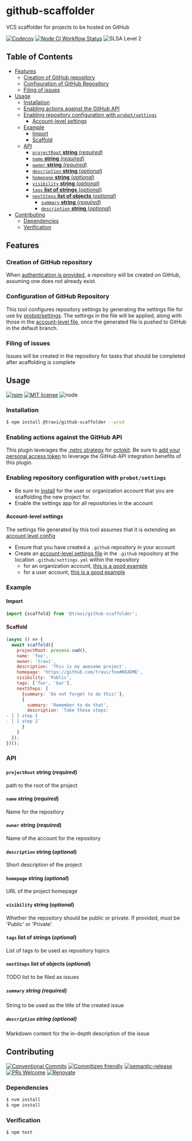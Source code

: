 # github-scaffolder

VCS scaffolder for projects to be hosted on GitHub

<!--status-badges start -->

[![Codecov][coverage-badge]][coverage-link]
[![Node CI Workflow Status][github-actions-ci-badge]][github-actions-ci-link]
![SLSA Level 2][slsa-badge]

<!--status-badges end -->

## Table of Contents

* [Features](#features)
  * [Creation of GitHub repository](#creation-of-github-repository)
  * [Configuration of GitHub Repository](#configuration-of-github-repository)
  * [Filing of issues](#filing-of-issues)
* [Usage](#usage)
  * [Installation](#installation)
  * [Enabling actions against the GitHub API](#enabling-actions-against-the-github-api)
  * [Enabling repository configuration with `probot/settings`](#enabling-repository-configuration-with-probotsettings)
    * [Account-level settings](#account-level-settings)
  * [Example](#example)
    * [Import](#import)
    * [Scaffold](#scaffold)
  * [API](#api)
    * [`projectRoot` __string__ (_required_)](#projectroot-string-required)
    * [`name` __string__ (_required_)](#name-string-required)
    * [`owner` __string__ (_required_)](#owner-string-required)
    * [`description` __string__ (_optional_)](#description-string-optional)
    * [`homepage` __string__ (_optional_)](#homepage-string-optional)
    * [`visibility` __string__ (_optional_)](#visibility-string-optional)
    * [`tags` __list of strings__ (_optional_)](#tags-list-of-strings-optional)
    * [`nextSteps` __list of objects__ (_optional_)](#nextsteps-list-of-objects-optional)
      * [`summary` __string__ (_required_)](#summary-string-required)
      * [`description` __string__ (_optional_)](#description-string-optional-1)
* [Contributing](#contributing)
  * [Dependencies](#dependencies)
  * [Verification](#verification)

## Features

### Creation of GitHub repository

When [authentication is provided](#enabling-actions-against-the-github-api),
a repository will be created on GitHub, assuming one does not already exist.

### Configuration of GitHub Repository

This tool configures repository settings by generating the settings file for
use by [probot/settings](https://github.com/probot/settings). The settings in
the file will be applied, along with those in the [account-level file](#account-level-settings),
once the generated file is pushed to GitHub in the default branch.

### Filing of issues

Issues will be created in the repository for tasks that should be completed
after acaffolding is complete

## Usage

<!--consumer-badges start -->

[![npm][npm-badge]][npm-link]
[![MIT license][license-badge]][license-link]
![node][node-badge]

<!--consumer-badges end -->

### Installation

```sh
$ npm install @travi/github-scaffolder --prod
```

### Enabling actions against the GitHub API

This plugin leverages the [.netrc strategy](https://github.com/travi/octokit-auth-netrc)
for [octokit](https://github.com/octokit/rest.js/). Be sure to
[add your personal access token](https://github.com/travi/octokit-auth-netrc#defining-your-token)
to leverage the GitHub API integration benefits of this plugin.

### Enabling repository configuration with `probot/settings`

* Be sure to [install](https://github.com/apps/settings) for the user or
  organization account that you are scaffolding the new project for.
* Enable the settings app for all repositories in the account

#### Account-level settings

The settings file generated by this tool assumes that it is extending an
[account level config](https://github.com/probot/probot-config#recipes)

* Ensure that you have created a `.github` repository in your account
* Create an [account-level settings file](https://github.com/probot/settings#inheritance)
  in the `.github` repository at the location `.github/settings.yml` within the
  repository
  * for an organization account, [this is a good example](https://github.com/form8ion/.github/blob/master/.github/settings.yml)
  * for a user account, [this is a good example](https://github.com/travi/.github/blob/master/.github/settings.yml)

### Example

#### Import

```javascript
import {scaffold} from '@travi/github-scaffolder';
```

#### Scaffold

```javascript
(async () => {
  await scaffold({
    projectRoot: process.cwd(),
    name: 'foo',
    owner: 'travi',
    description: 'This is my awesome project',
    homepage: 'https://github.com/travi/foo#README',
    visibility: 'Public',
    tags: ['foo', 'bar'],
    nextSteps: [
      {summary: 'Do not forget to do this!'},
      {
        summary: 'Remember to do that',
        description: `Take these steps:
- [ ] step 1
- [ ] step 2`
      }
    ]
  });
})();
```

### API

#### `projectRoot` __string__ (_required_)

path to the root of the project

#### `name` __string__ (_required_)

Name for the repository

#### `owner` __string__ (_required_)

Name of the account for the repository

#### `description` __string__ (_optional_)

Short description of the project

#### `homepage` __string__ (_optional_)

URL of the project homepage

#### `visibility` __string__ (_optional_)

Whether the repository should be public or private. If provided, must be
'Public' or 'Private'.

#### `tags` __list of strings__ (_optional_)

List of tags to be used as repository topics

#### `nextSteps` __list of objects__ (_optional_)

TODO list to be filed as issues

##### `summary` __string__ (_required_)

String to be used as the title of the created issue

##### `description` __string__ (_optional_)

Markdown content for the in-depth description of the issue

## Contributing

<!--contribution-badges start -->

[![Conventional Commits][commit-convention-badge]][commit-convention-link]
[![Commitizen friendly][commitizen-badge]][commitizen-link]
[![semantic-release][semantic-release-badge]][semantic-release-link]
[![PRs Welcome][PRs-badge]][PRs-link]
[![Renovate][renovate-badge]][renovate-link]

<!--contribution-badges end -->

### Dependencies

```sh
$ nvm install
$ npm install
```

### Verification

```sh
$ npm test
```

[npm-link]: https://www.npmjs.com/package/@travi/github-scaffolder

[npm-badge]: https://img.shields.io/npm/v/@travi/github-scaffolder?logo=npm

[license-link]: LICENSE

[license-badge]: https://img.shields.io/github/license/travi/github-scaffolder.svg

[coverage-link]: https://codecov.io/github/travi/github-scaffolder

[coverage-badge]: https://img.shields.io/codecov/c/github/travi/github-scaffolder?logo=codecov

[commit-convention-link]: https://conventionalcommits.org

[commit-convention-badge]: https://img.shields.io/badge/Conventional%20Commits-1.0.0-yellow.svg

[commitizen-link]: http://commitizen.github.io/cz-cli/

[commitizen-badge]: https://img.shields.io/badge/commitizen-friendly-brightgreen.svg

[semantic-release-link]: https://github.com/semantic-release/semantic-release

[semantic-release-badge]: https://img.shields.io/badge/semantic--release-angular-e10079?logo=semantic-release

[PRs-link]: http://makeapullrequest.com

[PRs-badge]: https://img.shields.io/badge/PRs-welcome-brightgreen.svg

[renovate-link]: https://renovatebot.com

[renovate-badge]: https://img.shields.io/badge/renovate-enabled-brightgreen.svg?logo=renovatebot

[github-actions-ci-link]: https://github.com/travi/github-scaffolder/actions?query=workflow%3A%22Node.js+CI%22+branch%3Amaster

[github-actions-ci-badge]: https://img.shields.io/github/actions/workflow/status/travi/github-scaffolder/node-ci.yml.svg?branch=master&logo=github

[node-badge]: https://img.shields.io/node/v/@travi/github-scaffolder?logo=node.js

[slsa-badge]: https://slsa.dev/images/gh-badge-level2.svg
